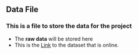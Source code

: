 
## Data File 
### This is a file to store the data for the project 
- The **raw data** will be stored here 
- This is the [Link](https://www.kaggle.com/jsphyg/weather-dataset-rattle-package) to the dataset that is online. 
